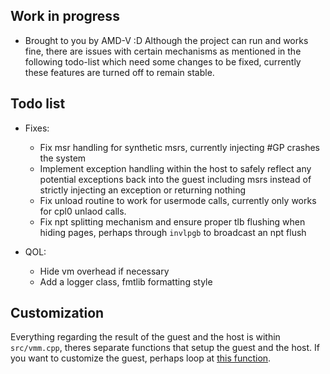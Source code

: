 ## Work in progress
- Brought to you by AMD-V :D
Although the project can run and works fine, there are issues with certain mechanisms as mentioned in the following todo-list which need some changes to be fixed, currently these features are turned off to remain stable.


## Todo list
- Fixes:
    - Fix msr handling for synthetic msrs, currently injecting #GP crashes the system
    - Implement exception handling within the host to safely reflect any potential exceptions back into the guest including msrs instead of strictly injecting an exception or returning nothing
    - Fix unload routine to work for usermode calls, currently only works for cpl0 unlaod calls.
    - Fix npt splitting mechanism and ensure proper tlb flushing when hiding pages, perhaps through `invlpgb` to broadcast an npt flush

- QOL:
    - Hide vm overhead if necessary
    - Add a logger class, fmtlib formatting style
	
## Customization
Everything regarding the result of the guest and the host is within `src/vmm.cpp`, theres separate functions that setup the guest and the host. If you want to customize the guest, perhaps loop at [this function](https://github.com/Hxnter999/vmm/blob/main/source/vmm.cpp#L101).

